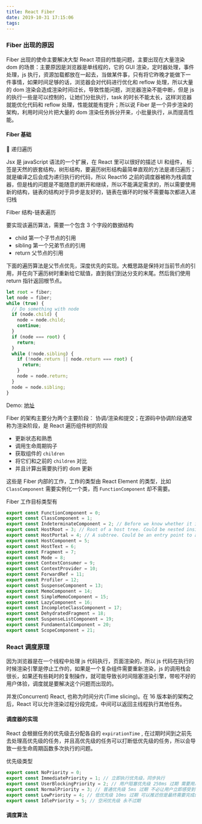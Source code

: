 ```yaml
---
title: React Fiber
date: 2019-10-31 17:15:06
tags:
---
```


### Fiber 出现的原因

Fiber 出现的使命主要解决大型 React 项目的性能问题，主要出现在大量渲染 dom 的场景：主要原因是浏览器是单线程的，它的 GUI 渲染，定时器处理，事件处理，js 执行，资源加载都放在一起去，当做某件事，只有将它昨晚才能做下一件事情，如果时间足够的话，浏览器会对代码进行优化和 reflow 处理，所以大量的 dom 渲染会造成渲染时间过长，导致性能问题，浏览器渲染不能中断，但是 js 的执行一些是可以控制的，让她们分批执行，task 的时长不能太长，这样浏览器就能优化代码和 reflow 处理，性能就能有提升；所以说 Fiber 是一个异步渲染的架构，利用时间分片把大量的 dom 渲染任务拆分开来，小批量执行，从而提高性能。

#### Fiber 基础

 递归遍历

Jsx 是 javaScript 语法的一个扩展，在 React 里可以很好的描述 UI 和组件， 标签是天然的嵌套结构，树形结构，要遍历树形结构最简单直观的方法是递归遍历；就是编译之后会成为递归执行的代码，所以 React16 之前的调度器被称为栈调度器，但是栈的问题是不能随意的断开和继续，所以不能满足需求的，所以需要使用新的结构，链表的结构对于异步是友好的，链表在循环的时候不需要每次都进入递归栈

Filber 结构-链表遍历

要实现该遍历算法，需要一个包含 3 个字段的数据结构

- child 第一个子节点的引用
- sibling 第一个兄弟节点的引用
- return 父节点的引用

下面的遍历算法是父节点优先，深度优先的实现。大概思路是保持对当前节点的引用，并在向下遍历树时重新给它赋值，直到我们到达分支的末尾。然后我们使用 return 指针返回根节点。

```javascript
let root = fiber;
let node = fiber;
while (true) {
  // Do something with node
  if (node.child) {
    node = node.child;
    continue;
  }
  if (node === root) {
    return;
  }
  while (!node.sibling) {
    if (!node.return || node.return === root) {
      return;
    }
    node = node.return;
  }
  node = node.sibling;
}
```

Demo: [地址](https://codesandbox.io/s/amazing-goldberg-wv5jf)

Fiber 的架构主要分为两个主要阶段： 协调/渲染和提交；在源码中协调阶段通常称为渲染阶段，是 React 遍历组件树的阶段

- 更新状态和熟悉
- 调用生命周期钩子
- 获取组件的 `children`
- 将它们和之前的 `children` 对比
- 并且计算出需要执行的 dom 更新

这些是 Fiber 内部的工作，工作的类型由 React Element 的类型，比如 `ClassComponent` 需要实例化一个类，而 `FunctionComponent` 却不需要。

Fiber 工作目标类型有

```javascript
export const FunctionComponent = 0;
export const ClassComponent = 1;
export const IndeterminateComponent = 2; // Before we know whether it is function or class
export const HostRoot = 3; // Root of a host tree. Could be nested inside another node.
export const HostPortal = 4; // A subtree. Could be an entry point to a different renderer.
export const HostComponent = 5;
export const HostText = 6;
export const Fragment = 7;
export const Mode = 8;
export const ContextConsumer = 9;
export const ContextProvider = 10;
export const ForwardRef = 11;
export const Profiler = 12;
export const SuspenseComponent = 13;
export const MemoComponent = 14;
export const SimpleMemoComponent = 15;
export const LazyComponent = 16;
export const IncompleteClassComponent = 17;
export const DehydratedFragment = 18;
export const SuspenseListComponent = 19;
export const FundamentalComponent = 20;
export const ScopeComponent = 21;
```

### React 调度原理

因为浏览器是在一个线程中处理 js 代码执行，页面渲染的，所以 js 代码在执行的时候渲染引擎是停止工作的，如果是一个复杂组件需要重新渲染，js 的调用栈会很长，如果还有些耗时的复制操作，就可能导致长时间阻塞渲染引擎，带啦不好的用户体验，调度就是要解决这个问题而出现的。

并发(Concurrent) React, 也称为时间分片(Time slicing)。在 16 版本新的架构之后，React 可以允许渲染过程分段完成，中间可以返回主线程执行其他任务。

#### 调度器的实现

React 会根据任务的优先级去分配各自的 `expirationTime` , 在过期时间到之前先去处理高优先级的任务，并且高优先级的任务可以打断低优先级的任务，所以会导致一些生命周期函数多次执行的问题。

优先级类型

```javascript
export const NoPriority = 0;
export const ImmediatePriority = 1; // 立即执行优先级，同步执行
export const UserBlockingPriority = 2; // 用户阻塞优先级 250ms 过期 需要用户交互结果允许的任务，点击
export const NormalPriority = 3; // 普通优先级 5ms 过期 不必让用户立即感受到的更新
export const LowPriority = 4; // 低优先级 10ms 过期 可以推迟但是最终需要完成的任务
export const IdlePriority = 5; // 空闲优先级 永不过期
```

#### 调度算法
